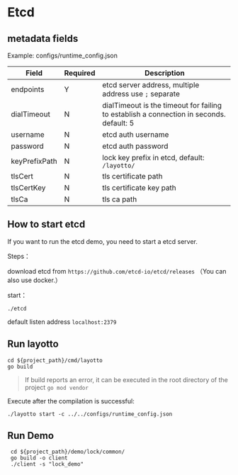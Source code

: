 # Etcd

## metadata fields
Example: configs/runtime_config.json

| Field | Required | Description |
| --- | --- | --- |
| endpoints | Y | etcd server address, multiple address use `;` separate |
| dialTimeout | N | dialTimeout is the timeout for failing to establish a connection in seconds. default: 5 |
| username | N | etcd auth username |
| password | N | etcd auth password |
| keyPrefixPath | N | lock key prefix in etcd, default: `/layotto/` |
| tlsCert | N | tls certificate path |
| tlsCertKey | N | tls certificate key path |
| tlsCa | N | tls ca path |

## How to start etcd
If you want to run the etcd demo, you need to start a etcd server.

Steps：

download etcd from `https://github.com/etcd-io/etcd/releases` （You can also use docker.）

start：

```shell
./etcd
```

default listen address `localhost:2379`

## Run layotto

```shell
cd ${project_path}/cmd/layotto
go build
```

>If build reports an error, it can be executed in the root directory of the project `go mod vendor`

Execute after the compilation is successful:

```shell @background
./layotto start -c ../../configs/runtime_config.json
```

## Run Demo

```shell
 cd ${project_path}/demo/lock/common/
 go build -o client
 ./client -s "lock_demo"
```

